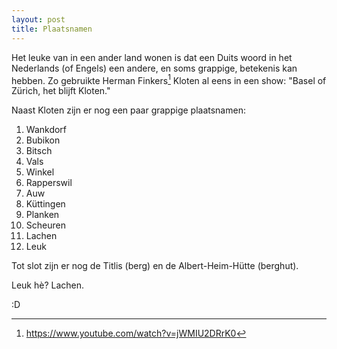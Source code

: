 ```yaml
---
layout: post
title: Plaatsnamen
---
```


Het leuke van in een ander land wonen is dat een Duits woord in het Nederlands (of Engels) een andere, en soms grappige, betekenis kan hebben. Zo gebruikte Herman Finkers[^1] Kloten al eens in een show: "Basel of Zürich, het blijft Kloten."

Naast Kloten zijn er nog een paar grappige plaatsnamen:

1. Wankdorf
2. Bubikon
3. Bitsch
4. Vals
5. Winkel
6. Rapperswil
7. Auw
8. Küttingen
9. Planken
10. Scheuren
11. Lachen
12. Leuk

Tot slot zijn er nog de Titlis (berg) en de Albert-Heim-Hütte (berghut).

Leuk hè? Lachen.

:D

[^1]: <https://www.youtube.com/watch?v=jWMIU2DRrK0>
